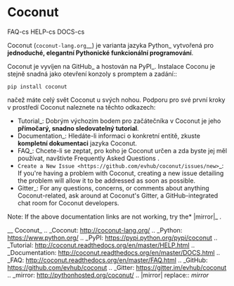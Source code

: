 # Coconut

<!-- MarkdownTOC -->

   FAQ-cs
   HELP-cs
   DOCS-cs

Coconut (`coconut-lang.org`__) je varianta jazyka Python_ vytvořená pro **jednoduché, elegantní Pythonické funkcionální programování**.

Coconut je vyvíjen na GitHub_ a hostován na PyPI_. Instalace Coconu je stejně snadná jako otevření konzoly s promptem a zadání::

    pip install coconut

načež máte celý svět Coconut u svých nohou. Podporu pro své první kroky v prostředí Coconut naleznete na těchto odkazech:

* Tutorial_: Dobrým výchozím bodem pro začátečníka v Coconut je jeho **přímočarý, snadno sledovatelný tutorial**.
* Documentation_: Hledáte-li informaci o konkretní entitě, zkuste **kompletní dokumentaci** jazyka Coconut.
* FAQ_: Chcete-li se zeptat, pro koho je Coconut určen a zda byste jej měl používat, navštivte Frequently Asked Questions .
* `Create a New Issue <https://github.com/evhub/coconut/issues/new>`_: If you're having a problem with Coconut, creating a new issue detailing the problem will allow it to be addressed as soon as possible.
* Gitter_: For any questions, concerns, or comments about anything Coconut-related, ask around at Coconut's Gitter, a GitHub-integrated chat room for Coconut developers.

Note: If the above documentation links are not working, try the* |mirror|_ *.*

__ Coconut_
.. _Coconut: http://coconut-lang.org/
.. _Python: https://www.python.org/
.. _PyPI: https://pypi.python.org/pypi/coconut
.. _Tutorial: http://coconut.readthedocs.org/en/master/HELP.html
.. _Documentation: http://coconut.readthedocs.org/en/master/DOCS.html
.. _FAQ: http://coconut.readthedocs.org/en/master/FAQ.html
.. _GitHub: https://github.com/evhub/coconut
.. _Gitter: https://gitter.im/evhub/coconut
.. _mirror: http://pythonhosted.org/coconut/
.. |mirror| replace:: *mirror*